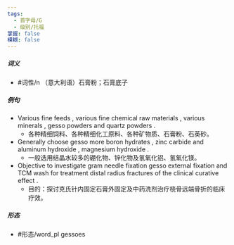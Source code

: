 ```yaml
---
tags:
  - 首字母/G
  - 级别/托福
掌握: false
模糊: false
---
```

##### 词义
- #词性/n  （意大利语）石膏粉；石膏底子
##### 例句
- Various fine feeds , various fine chemical raw materials , various minerals , gesso powders and quartz powders .
	- 各种精细饲料、各种精细化工原料、各种矿物质、石膏粉、石英砂。
- Generally choose gesso more boron hydrates , zinc carbide and aluminum hydroxide , magnesium hydroxide .
	- 一般选用结晶水较多的硼化物、锌化物及氢氧化铝、氢氧化镁。
- Objective to investigate gram needle fixation gesso external fixation and TCM wash for treatment distal radius fractures of the clinical curative effect .
	- 目的：探讨克氏针内固定石膏外固定及中药洗剂治疗桡骨远端骨折的临床疗效。
##### 形态
- #形态/word_pl gessoes
